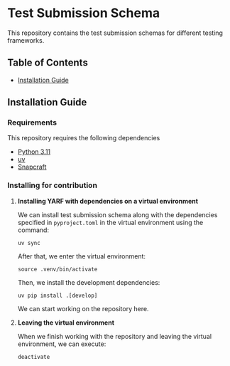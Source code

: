 # Test Submission Schema

This repository contains the test submission schemas for different testing frameworks.


## Table of Contents

- [Installation Guide](#installation-guide)

<a name="installation-guide"></a>

## Installation Guide

### Requirements

This repository requires the following dependencies

- [Python 3.11](https://www.python.org/downloads/release/python-31111/)
- [uv](https://docs.astral.sh/uv/)
- [Snapcraft](https://snapcraft.io/docs/installing-snapcraft)

### Installing for contribution

1. **Installing YARF with dependencies on a virtual environment**

   We can install test submission schema along with the dependencies specified in
   `pyproject.toml` in the virtual environment using the command:

   ```
   uv sync
   ```

   After that, we enter the virtual environment:

   ```
   source .venv/bin/activate
   ```

   Then, we install the development dependencies:
   ```
   uv pip install .[develop]
   ```

   We can start working on the repository here.

1. **Leaving the virtual environment**

   When we finish working with the repository and leaving the virtual environment,
   we can execute:

   ```
   deactivate
   ```
